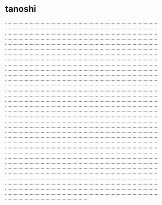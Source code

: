 # tanoshi

...........................................................................................................................................................................................................................................................................................................................................................................................................................................................................................................................................................................................................................................................................................................................................................................................................................................................................................................................................................................................................................................................................................................................................................................................................................................................................................................................................................................................................................................................................................................................................................................................................................................................................................................................................................................................................................................................................................................................................................................................................................................................................................................................................................................................................................................................................................................................................................................................................................................................................................................................................................................................................................................................................................................................................................................................................................................................................................................................................................................................................................................................................................................................................................................................................................................................................................................................................................................................................................................................................................................................................................................................................................................................................................................................................................................................................................................................................................................................................................................................................................................................................................................................................................................................................................................................................................................................................................................................................................................................